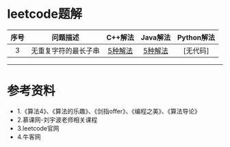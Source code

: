 
# leetcode题解

| **序号** | **问题描述** | **C++解法** | **Java解法** | **Python解法** |
| :---: | :---: | :---: | :---: | :---: |
| 3 | 无重复字符的最长子串 | [5种解法](https://github.com/yesxiaoyu/Coding/blob/master/leetcode/1%E3%80%81%E6%95%B0%E7%BB%84/%E4%B8%93%E9%A2%982%EF%BC%9A%E5%8F%8C%E7%B4%A2%E5%BC%95%E6%8A%80%E6%9C%AF%20Two%20Pointer-%E6%BB%91%E5%8A%A8%E7%AA%97%E5%8F%A3/14%E3%80%81leetcode-3%20%E6%97%A0%E9%87%8D%E5%A4%8D%E5%AD%97%E7%AC%A6%E7%9A%84%E6%9C%80%E9%95%BF%E5%AD%90%E4%B8%B2/c%2B%2B/solution.cpp) | [5种解法](https://github.com/yesxiaoyu/Coding/blob/master/leetcode/1%E3%80%81%E6%95%B0%E7%BB%84/%E4%B8%93%E9%A2%982%EF%BC%9A%E5%8F%8C%E7%B4%A2%E5%BC%95%E6%8A%80%E6%9C%AF%20Two%20Pointer-%E6%BB%91%E5%8A%A8%E7%AA%97%E5%8F%A3/14%E3%80%81leetcode-3%20%E6%97%A0%E9%87%8D%E5%A4%8D%E5%AD%97%E7%AC%A6%E7%9A%84%E6%9C%80%E9%95%BF%E5%AD%90%E4%B8%B2/java/Solution.java) | [无代码] |

---

# 参考资料

* 1.《算法4》、《算法的乐趣》、《剑指offer》、《编程之美》、《算法导论》
* 2.慕课网-刘宇波老师相关课程
* 3.leetcode官网
* 4.牛客网


